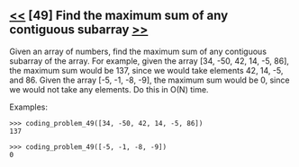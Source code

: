## [<<](../48) [49] Find the maximum sum of any contiguous subarray [>>](../50)

Given an array of numbers, find the maximum sum of any contiguous subarray of the array.
For example, given the array [34, -50, 42, 14, -5, 86], the maximum sum would be 137, since we would take elements
42, 14, -5, and 86. Given the array [-5, -1, -8, -9], the maximum sum would be 0, since we would not take any
elements. Do this in O(N) time.

Examples:

    >>> coding_problem_49([34, -50, 42, 14, -5, 86])
    137
    
    >>> coding_problem_49([-5, -1, -8, -9])
    0
